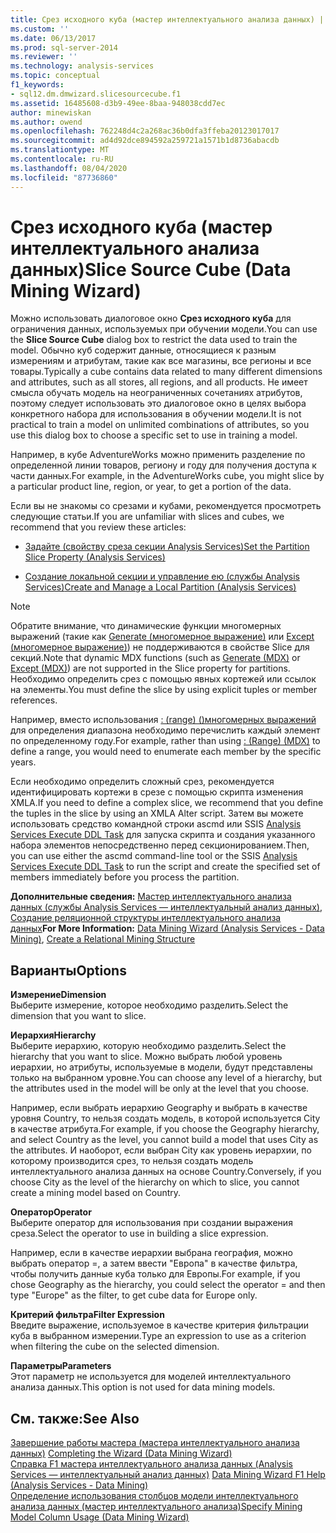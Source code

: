```yaml
---
title: Срез исходного куба (мастер интеллектуального анализа данных) | Документация Майкрософт
ms.custom: ''
ms.date: 06/13/2017
ms.prod: sql-server-2014
ms.reviewer: ''
ms.technology: analysis-services
ms.topic: conceptual
f1_keywords:
- sql12.dm.dmwizard.slicesourcecube.f1
ms.assetid: 16485608-d3b9-49ee-8baa-948038cdd7ec
author: minewiskan
ms.author: owend
ms.openlocfilehash: 762248d4c2a268ac36b0dfa3ffeba20123017017
ms.sourcegitcommit: ad4d92dce894592a259721a1571b1d8736abacdb
ms.translationtype: MT
ms.contentlocale: ru-RU
ms.lasthandoff: 08/04/2020
ms.locfileid: "87736860"
---
```

# <a name="slice-source-cube-data-mining-wizard"></a><span data-ttu-id="a5824-102">Срез исходного куба (мастер интеллектуального анализа данных)</span><span class="sxs-lookup"><span data-stu-id="a5824-102">Slice Source Cube (Data Mining Wizard)</span></span>
  <span data-ttu-id="a5824-103">Можно использовать диалоговое окно **Срез исходного куба** для ограничения данных, используемых при обучении модели.</span><span class="sxs-lookup"><span data-stu-id="a5824-103">You can use the **Slice Source Cube** dialog box to restrict the data used to train the model.</span></span> <span data-ttu-id="a5824-104">Обычно куб содержит данные, относящиеся к разным измерениям и атрибутам, такие как все магазины, все регионы и все товары.</span><span class="sxs-lookup"><span data-stu-id="a5824-104">Typically a cube contains data related to many different dimensions and attributes, such as all stores, all regions, and all products.</span></span> <span data-ttu-id="a5824-105">Не имеет смысла обучать модель на неограниченных сочетаниях атрибутов, поэтому следует использовать это диалоговое окно в целях выбора конкретного набора для использования в обучении модели.</span><span class="sxs-lookup"><span data-stu-id="a5824-105">It is not practical to train a model on unlimited combinations of attributes, so you use this dialog box to choose a specific set to use in training a model.</span></span>  
  
 <span data-ttu-id="a5824-106">Например, в кубе AdventureWorks можно применить разделение по определенной линии товаров, региону и году для получения доступа к части данных.</span><span class="sxs-lookup"><span data-stu-id="a5824-106">For example, in the AdventureWorks cube, you might slice by a particular product line, region, or year, to get a portion of the data.</span></span>  
  
 <span data-ttu-id="a5824-107">Если вы не знакомы со срезами и кубами, рекомендуется просмотреть следующие статьи.</span><span class="sxs-lookup"><span data-stu-id="a5824-107">If you are unfamiliar with slices and cubes, we recommend that you review these articles:</span></span>  
  
-   [<span data-ttu-id="a5824-108">Задайте &#40;свойству среза секции Analysis Services&#41;</span><span class="sxs-lookup"><span data-stu-id="a5824-108">Set the Partition Slice Property &#40;Analysis Services&#41;</span></span>](multidimensional-models/set-the-partition-slice-property-analysis-services.md)  
  
-   [<span data-ttu-id="a5824-109">Создание локальной секции и управление ею (службы Analysis Services)</span><span class="sxs-lookup"><span data-stu-id="a5824-109">Create and Manage a Local Partition &#40;Analysis Services&#41;</span></span>](multidimensional-models/create-and-manage-a-local-partition-analysis-services.md)  
  
> [!NOTE]  
>  <span data-ttu-id="a5824-110">Обратите внимание, что динамические функции многомерных выражений (такие как [Generate (многомерное выражение)](/sql/mdx/generate-mdx) или [Except (многомерное выражение)](/sql/mdx/except-mdx-function)) не поддерживаются в свойстве Slice для секций.</span><span class="sxs-lookup"><span data-stu-id="a5824-110">Note that dynamic MDX functions (such as [Generate &#40;MDX&#41;](/sql/mdx/generate-mdx) or [Except &#40;MDX&#41;](/sql/mdx/except-mdx-function)) are not supported in the Slice property for partitions.</span></span> <span data-ttu-id="a5824-111">Необходимо определить срез с помощью явных кортежей или ссылок на элементы.</span><span class="sxs-lookup"><span data-stu-id="a5824-111">You must define the slice by using explicit tuples or member references.</span></span>  
>   
>  <span data-ttu-id="a5824-112">Например, вместо использования [: &#40;range&#41; &#40;&#41;многомерных выражений](/sql/mdx/range-mdx) для определения диапазона необходимо перечислить каждый элемент по определенному году.</span><span class="sxs-lookup"><span data-stu-id="a5824-112">For example, rather than using  [: &#40;Range&#41; &#40;MDX&#41;](/sql/mdx/range-mdx) to define a range, you would need to enumerate each member by the specific years.</span></span>  
>   
>  <span data-ttu-id="a5824-113">Если необходимо определить сложный срез, рекомендуется идентифицировать кортежи в срезе с помощью скрипта изменения XMLA.</span><span class="sxs-lookup"><span data-stu-id="a5824-113">If you need to define a complex slice, we recommend that you define the tuples in the slice by using an XMLA Alter script.</span></span> <span data-ttu-id="a5824-114">Затем вы можете использовать средство командной строки ascmd или SSIS [Analysis Services Execute DDL Task](../integration-services/control-flow/analysis-services-execute-ddl-task.md) для запуска скрипта и создания указанного набора элементов непосредственно перед секционированием.</span><span class="sxs-lookup"><span data-stu-id="a5824-114">Then, you can use either the ascmd command-line tool or the SSIS [Analysis Services Execute DDL Task](../integration-services/control-flow/analysis-services-execute-ddl-task.md) to run the script and create the specified set of members immediately before you process the partition.</span></span>  
  
 <span data-ttu-id="a5824-115">**Дополнительные сведения:** [Мастер интеллектуального анализа данных (службы Analysis Services — интеллектуальный анализ данных)](data-mining/data-mining-wizard-analysis-services-data-mining.md), [Создание реляционной структуры интеллектуального анализа данных](data-mining/create-a-relational-mining-structure.md)</span><span class="sxs-lookup"><span data-stu-id="a5824-115">**For More Information:** [Data Mining Wizard &#40;Analysis Services - Data Mining&#41;](data-mining/data-mining-wizard-analysis-services-data-mining.md), [Create a Relational Mining Structure](data-mining/create-a-relational-mining-structure.md)</span></span>  
  
## <a name="options"></a><span data-ttu-id="a5824-116">Варианты</span><span class="sxs-lookup"><span data-stu-id="a5824-116">Options</span></span>  
 <span data-ttu-id="a5824-117">**Измерение**</span><span class="sxs-lookup"><span data-stu-id="a5824-117">**Dimension**</span></span>  
 <span data-ttu-id="a5824-118">Выберите измерение, которое необходимо разделить.</span><span class="sxs-lookup"><span data-stu-id="a5824-118">Select the dimension that you want to slice.</span></span>  
  
 <span data-ttu-id="a5824-119">**Иерархия**</span><span class="sxs-lookup"><span data-stu-id="a5824-119">**Hierarchy**</span></span>  
 <span data-ttu-id="a5824-120">Выберите иерархию, которую необходимо разделить.</span><span class="sxs-lookup"><span data-stu-id="a5824-120">Select the hierarchy that you want to slice.</span></span> <span data-ttu-id="a5824-121">Можно выбрать любой уровень иерархии, но атрибуты, используемые в модели, будут представлены только на выбранном уровне.</span><span class="sxs-lookup"><span data-stu-id="a5824-121">You can choose any level of a hierarchy, but the attributes used in the model will be only at the level that you choose.</span></span>  
  
 <span data-ttu-id="a5824-122">Например, если выбрать иерархию Geography и выбрать в качестве уровня Country, то нельзя создать модель, в которой используется City в качестве атрибута.</span><span class="sxs-lookup"><span data-stu-id="a5824-122">For example, if you choose the Geography hierarchy, and select Country as the level, you cannot build a model that uses City as the attributes.</span></span> <span data-ttu-id="a5824-123">И наоборот, если выбран City как уровень иерархии, по которому производится срез, то нельзя создать модель интеллектуального анализа данных на основе Country.</span><span class="sxs-lookup"><span data-stu-id="a5824-123">Conversely, if you choose City as the level of the hierarchy on which to slice, you cannot create a mining model based on Country.</span></span>  
  
 <span data-ttu-id="a5824-124">**Оператор**</span><span class="sxs-lookup"><span data-stu-id="a5824-124">**Operator**</span></span>  
 <span data-ttu-id="a5824-125">Выберите оператор для использования при создании выражения среза.</span><span class="sxs-lookup"><span data-stu-id="a5824-125">Select the operator to use in building a slice expression.</span></span>  
  
 <span data-ttu-id="a5824-126">Например, если в качестве иерархии выбрана география, можно выбрать оператор =, а затем ввести "Европа" в качестве фильтра, чтобы получить данные куба только для Европы.</span><span class="sxs-lookup"><span data-stu-id="a5824-126">For example, if you chose Geography as the hierarchy, you could select the operator = and then type "Europe" as the filter, to get cube data for Europe only.</span></span>  
  
 <span data-ttu-id="a5824-127">**Критерий фильтра**</span><span class="sxs-lookup"><span data-stu-id="a5824-127">**Filter Expression**</span></span>  
 <span data-ttu-id="a5824-128">Введите выражение, используемое в качестве критерия фильтрации куба в выбранном измерении.</span><span class="sxs-lookup"><span data-stu-id="a5824-128">Type an expression to use as a criterion when filtering the cube on the selected dimension.</span></span>  
  
 <span data-ttu-id="a5824-129">**Параметры**</span><span class="sxs-lookup"><span data-stu-id="a5824-129">**Parameters**</span></span>  
 <span data-ttu-id="a5824-130">Этот параметр не используется для моделей интеллектуального анализа данных.</span><span class="sxs-lookup"><span data-stu-id="a5824-130">This option is not used for data mining models.</span></span>  
  
## <a name="see-also"></a><span data-ttu-id="a5824-131">См. также:</span><span class="sxs-lookup"><span data-stu-id="a5824-131">See Also</span></span>  
 <span data-ttu-id="a5824-132">[Завершение работы мастера &#40;мастера интеллектуального анализа данных&#41;](completing-the-wizard-data-mining-wizard.md) </span><span class="sxs-lookup"><span data-stu-id="a5824-132">[Completing the Wizard &#40;Data Mining Wizard&#41;](completing-the-wizard-data-mining-wizard.md) </span></span>  
 <span data-ttu-id="a5824-133">[Справка F1 мастера интеллектуального анализа данных &#40;Analysis Services — интеллектуальный анализ данных&#41;](data-mining-wizard-f1-help-analysis-services-data-mining.md) </span><span class="sxs-lookup"><span data-stu-id="a5824-133">[Data Mining Wizard F1 Help &#40;Analysis Services - Data Mining&#41;](data-mining-wizard-f1-help-analysis-services-data-mining.md) </span></span>  
 [<span data-ttu-id="a5824-134">Определение использования столбцов модели интеллектуального анализа данных &#40;мастер интеллектуального анализа&#41;</span><span class="sxs-lookup"><span data-stu-id="a5824-134">Specify Mining Model Column Usage &#40;Data Mining Wizard&#41;</span></span>](specify-mining-model-column-usage-data-mining-wizard.md)  
  
  
